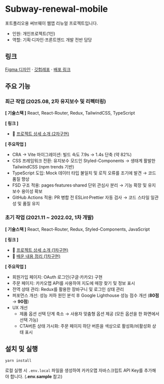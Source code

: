 # Subway-renewal-mobile

포트폴리오용 써브웨이 웹앱 리뉴얼 프로젝트입니다.

- 인원: 개인프로젝트(1인)
- 역할: 기획·디자인·프론트엔드 개발 전반 담당

## 링크

[Figma 디자인](https://www.figma.com/design/5dXjJo6Bb9yCzm6oKcefEa/%EC%8D%A8%EB%B8%8C%EC%9B%A8%EC%9D%B4-%EA%B0%84%ED%8E%B8%EC%A3%BC%EB%AC%B8%EC%9B%B9--%EB%AA%A8%EB%B0%94%EC%9D%BC-?node-id=0-1&t=T4iO4obpLMsJXUsx-1) · [깃헙레포](https://github.com/sukyoungshin/subway-renewal-mobile/tree/master) · [배포 링크](https://subway-renewal-mobile.netlify.app/)

## 주요 기능

### 최근 작업 (2025.08, 2차 유지보수 및 리펙터링)

**[ 기술스택 ]** React, React-Router, Redux, TailwindCSS, TypeScript<br/>

**[ 링크 ]**

- 📄 [프로젝트 상세 소개 (2차구현)](https://sukyoungshin.notion.site/2-25c0c117cc2c8009a808e18ee60f92fc)

**[ 주요작업 ]**

- CRA → Vite 마이그레이션: 빌드 속도 7.9s → 1.4s 단축 (약 82%)
- CSS 프레임워크 전환: 유지보수 모드인 Styled-Components → 생태계 활발한 TailwindCSS (npm trends 기반)
- TypeScript 도입: Mock 데이터 타입 불일치 및 로직 오류를 조기에 발견 → 코드 품질 향상
- FSD 구조 적용: pages·features·shared 단위 관심사 분리 → 기능 확장 및 유지보수 용이성 확보
- GitHub Actions 적용: PR 병합 전 ESLint·Prettier 자동 검사 → 코드 스타일 일관성 및 품질 유지

### 초기 작업 (2021.11 ~ 2022.02, 1차 개발)

**[ 기술스택 ]** React, React-Router, Redux, Styled-Components, JavaScript<br/>

**[ 링크 ]**

- 📄 [프로젝트 상세 소개 (1차구현)](https://www.notion.so/f87299ddf4fa471a9def39386c7492ea)
- 📝 [배운 내용 정리 (1차구현)](https://github.com/sukyoungshin/TIL/blob/main/Note/subway-renewal-mobile.md)

**[ 주요작업 ]**

- 회원가입 페이지: OAuth 로그인(구글·카카오) 구현
- 주문 페이지: 카카오맵 API를 사용하여 지도에 매장 찾기 및 정보 표시
- 전역 상태 관리: Redux를 활용한 장바구니 및 로그인 상태 관리
- 퍼포먼스 개선: 성능 저하 원인 분석 후 Google Lighthouse 성능 점수 개선 (**80점** → **90점**)
- UX 개선
  - 제품 옵션 선택 단계 축소 → 사용자 맞춤형 옵션 제공 (모든 옵션을 한 화면에서 선택 가능)
  - CTA버튼 상태 가시화: 주문 페이지 하단 버튼을 색상으로 활성화/비활성화 상태 표시

## 설치 및 실행

```bash
yarn install
```

로컬 실행 시 `.env.local` 파일을 생성하여 카카오맵 자바스크립트 API Key를 추가해야 합니다. (**.env.sample** 참고)

